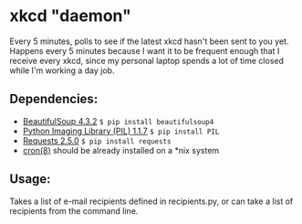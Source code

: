 xkcd "daemon"
===

Every 5 minutes, polls to see if the latest xkcd hasn't been sent to you yet. Happens every 5 minutes because I want it
to be frequent enough that I receive every xkcd, since my personal laptop spends a lot of time closed while I'm working
a day job.

Dependencies:
---

- [BeautifulSoup 4.3.2](http://www.crummy.com/software/BeautifulSoup/) `$ pip install beautifulsoup4`
- [Python Imaging Library (PIL) 1.1.7](http://www.pythonware.com/products/pil/) `$ pip install PIL`
- [Requests 2.5.0](http://docs.python-requests.org/en/latest/) `$ pip install requests`
- [cron(8)](http://linux.die.net/man/8/cron) should be already installed on a \*nix system

Usage:
---

Takes a list of e-mail recipients defined in recipients.py, or can take a list of recipients from the command line.
